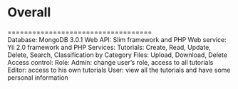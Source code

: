 # Overall
===================================		 
Database: MongoDB 3.0.1
    Web API: Slim framework and PHP
    Web service: Yii 2.0 framework and PHP
    Services:
        Tutorials: Create, Read, Update, Delete, Search,  Classification by Category
        Files: Upload, Download, Delete
        Access control:
            Role:
                Admin: change user’s role, access to all tutorials
                Editor: access to his own tutorials
                User: view all the tutorials and have some personal information 